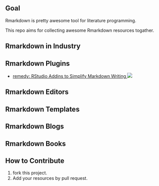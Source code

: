 ## Goal

Rmarkdown is pretty awesome tool for literature programming.

This repo aims for collecting awesome Rmarkdown resources togather.

## Rmarkdown in Industry

## Rmarkdown Plugins

+ [remedy: RStudio Addins to Simplify Markdown Writing ](https://github.com/ThinkR-open/remedy) ![](https://camo.githubusercontent.com/73957f886d9c8f29cdec1fdcab32d5d727406acb/687474703a2f2f6372616e6c6f67732e722d706b672e6f72672f6261646765732f72656d656479)

## Rmarkdown Editors

## Rmarkdown Templates

## Rmarkdown Blogs

## Rmarkdown Books

## How to Contribute

1. fork this project.
2. Add your resources by pull request.

